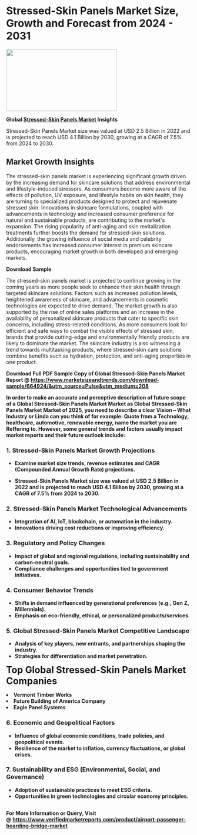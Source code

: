 <H1>Stressed-Skin Panels Market Size, Growth and Forecast from 2024 - 2031</H1><img class="aligncenter size-medium wp-image-584254" src="https://thirdeyenews.in/wp-content/uploads/2024/09/Global-Market-Research-300x168.jpeg" alt="" width="300" height="168" /><p><strong>Global&nbsp;<a href="https://www.marketsizeandtrends.com/download-sample/664924/&amp;utm_source=Pulse&amp;utm_medium=208">Stressed-Skin Panels Market</a> Insights</strong></p><p>Stressed-Skin Panels Market size was valued at USD 2.5 Billion in 2022 and is projected to reach USD 4.1 Billion by 2030, growing at a CAGR of 7.5% from 2024 to 2030.</p><p><h2>Market Growth Insights</h2> <p>The stressed-skin panels market is experiencing significant growth driven by the increasing demand for skincare solutions that address environmental and lifestyle-induced stressors. As consumers become more aware of the effects of pollution, UV exposure, and lifestyle habits on skin health, they are turning to specialized products designed to protect and rejuvenate stressed skin. Innovations in skincare formulations, coupled with advancements in technology and increased consumer preference for natural and sustainable products, are contributing to the market's expansion. The rising popularity of anti-aging and skin revitalization treatments further boosts the demand for stressed-skin solutions. Additionally, the growing influence of social media and celebrity endorsements has increased consumer interest in premium skincare products, encouraging market growth in both developed and emerging markets.</p> <p><strong>Download Sample</strong></p> <p>The stressed-skin panels market is projected to continue growing in the coming years as more people seek to enhance their skin health through targeted skincare solutions. Factors such as increased pollution levels, heightened awareness of skincare, and advancements in cosmetic technologies are expected to drive demand. The market growth is also supported by the rise of online sales platforms and an increase in the availability of personalized skincare products that cater to specific skin concerns, including stress-related conditions. As more consumers look for efficient and safe ways to combat the visible effects of stressed skin, brands that provide cutting-edge and environmentally friendly products are likely to dominate the market. The skincare industry is also witnessing a trend towards multitasking products, where stressed-skin care solutions combine benefits such as hydration, protection, and anti-aging properties in one product.</p> <p><strong></p><p><span class=""><strong>Download Full PDF Sample Copy of Global Stressed-Skin Panels Market Report</strong> @ <a href="https://www.marketsizeandtrends.com/download-sample/664924/&amp;utm_source=Pulse&amp;utm_medium=208" target="_blank">https://www.marketsizeandtrends.com/download-sample/664924/&amp;utm_source=Pulse&amp;utm_medium=208</a></span></p><p>In order to make an accurate and perceptive description of future scope of a Global&nbsp;Stressed-Skin Panels Market Market as Global&nbsp;Stressed-Skin Panels Market Market of 2025, you need to describe a clear Vision &ndash; What Industry or Linda can you think of for example: Quote from a Technology, healthcare, automotive, renewable energy, name the market you are Reffering to. However, some general trends and factors usually impact market reports and their future outlook include:</p><h3>1.&nbsp;<strong>Stressed-Skin Panels Market Growth Projections</strong></h3><ul><li>Examine market size trends, revenue estimates and CAGR (Compounded Annual Growth Rate) projections.</li><li><p>Stressed-Skin Panels Market size was valued at USD 2.5 Billion in 2022 and is projected to reach USD 4.1 Billion by 2030, growing at a CAGR of 7.5% from 2024 to 2030.</p></li></ul><h3>2.&nbsp;<strong>Stressed-Skin Panels Market Technological Advancements</strong></h3><ul><li>Integration of AI, IoT, blockchain, or automation in the industry.</li><li>Innovations driving cost reductions or improving efficiency.</li></ul><h3>3.&nbsp;<strong>Regulatory and Policy Changes</strong></h3><ul><li>Impact of global and regional regulations, including sustainability and carbon-neutral goals.</li><li>Compliance challenges and opportunities tied to government initiatives.</li></ul><h3>4.&nbsp;<strong>Consumer Behavior Trends</strong></h3><ul><li>Shifts in demand influenced by generational preferences (e.g., Gen Z, Millennials).</li><li>Emphasis on eco-friendly, ethical, or personalized products/services.</li></ul><h3>5.&nbsp;<strong>Global Stressed-Skin Panels Market Competitive Landscape</strong></h3><ul><li>Analysis of key players, new entrants, and partnerships shaping the industry.</li><li>Strategies for differentiation and market penetration.</li></ul><p data-pm-slice="1 1 []"><span style="color: inherit; font-family: inherit; font-size: 25px;">Top Global Stressed-Skin Panels Market Companies</span></p><div class="" data-test-id=""><p><li>Vermont Timber Works</li><li> Future Building of America Company</li><li> Eagle Panel Systems</li></p></div><h3>6.&nbsp;<strong>Economic and Geopolitical Factors</strong></h3><ul><li>Influence of global economic conditions, trade policies, and geopolitical events.</li><li>Resilience of the market to inflation, currency fluctuations, or global crises.</li></ul><h3>7.&nbsp;<strong>Sustainability and ESG (Environmental, Social, and Governance)</strong></h3><ul><li>Adoption of sustainable practices to meet ESG criteria.</li><li>Opportunities in green technologies and circular economy principles.</li></ul><h2><strong style="font-size: 14px;">For More Information or Query, Visit @&nbsp;</strong><a style="background-color: #ffffff; font-size: 14px;" href="https://www.marketsizeandtrends.com/report/stressed-skin-panels-market/" target="_blank">https://www.verifiedmarketreports.com/product/airport-passenger-boarding-bridge-market</a></h2>
